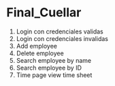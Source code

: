 # Final_Cuellar
1. Login con credenciales validas
2. Login con credenciales invalidas
3. Add employee
4. Delete employee
5. Search employee by name
6. Search employee by ID
7. Time page view time sheet
